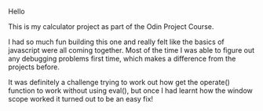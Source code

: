 Hello

This is my calculator project as part of the Odin Project Course.

I had so much fun building this one and really felt like the basics of javascript were all coming together. Most of the time I was able to figure out any debugging problems first time, which makes a difference from the projects before.

It was definitely a challenge trying to work out how get the operate() function to work without using eval(), but once I had learnt how the window scope worked it turned out to be an easy fix!
